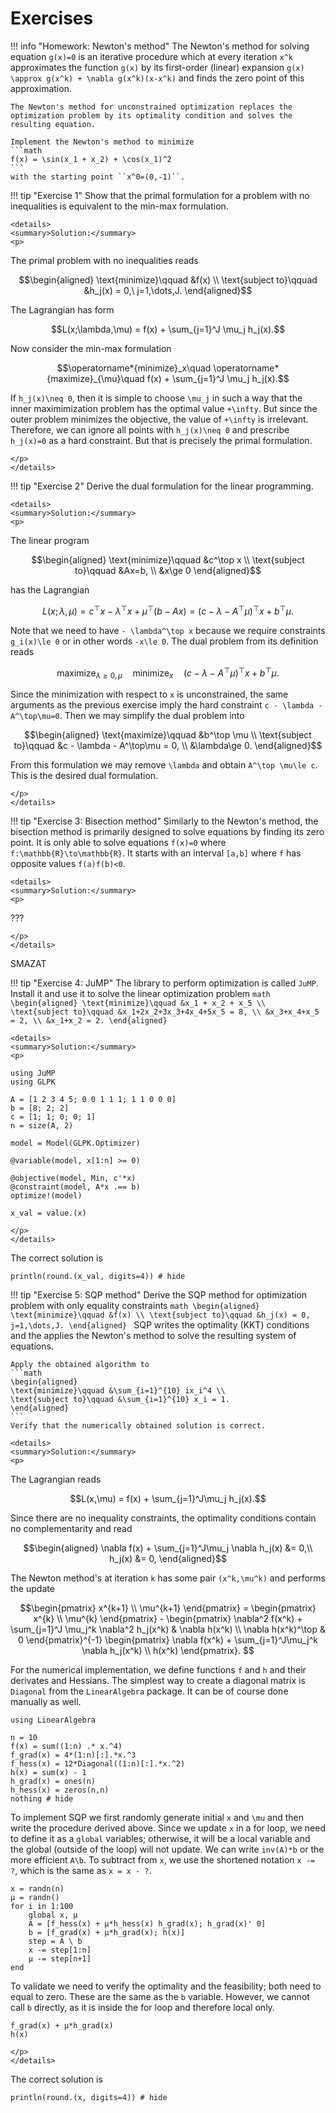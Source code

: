 # Exercises

!!! info "Homework: Newton's method"
    The Newton's method for solving equation ``g(x)=0`` is an iterative procedure which at every iteration ``x^k`` approximates the function ``g(x)`` by its first-order (linear) expansion ``g(x) \approx g(x^k) + \nabla g(x^k)(x-x^k)`` and finds the zero point of this approximation.

    The Newton's method for unconstrained optimization replaces the optimization problem by its optimality condition and solves the resulting equation.

    Implement the Newton's method to minimize
    ```math
    f(x) = \sin(x_1 + x_2) + \cos(x_1)^2
    ```
    with the starting point ``x^0=(0,-1)``.
    








!!! tip "Exercise 1"
    Show that the primal formulation for a problem with no inequalities is equivalent to the min-max formulation.

```@raw html
<details>
<summary>Solution:</summary>
<p>
```
The primal problem with no inequalities reads
```math
\begin{aligned}
\text{minimize}\qquad &f(x) \\
\text{subject to}\qquad &h_j(x) = 0,\ j=1,\dots,J.
\end{aligned}
```
The Lagrangian has form
```math
L(x;\lambda,\mu) = f(x) + \sum_{j=1}^J \mu_j h_j(x).
```
Now consider the min-max formulation
```math
\operatorname*{minimize}_x\quad \operatorname*{maximize}_{\mu}\quad f(x) + \sum_{j=1}^J \mu_j h_j(x).
```
If ``h_j(x)\neq 0``, then it is simple to choose ``\mu_j`` in such a way that the inner maximimization problem has the optimal value ``+\infty``. But since the outer problem minimizes the objective, the value of ``+\infty`` is irrelevant. Therefore, we can ignore all points with ``h_j(x)\neq 0`` and prescribe ``h_j(x)=0`` as a hard constraint. But that is precisely the primal formulation.
```@raw html
</p>
</details>
```







!!! tip "Exercise 2"
    Derive the dual formulation for the linear programming.

```@raw html
<details>
<summary>Solution:</summary>
<p>
```
The linear program
```math
\begin{aligned}
\text{minimize}\qquad &c^\top x \\
\text{subject to}\qquad &Ax=b, \\
&x\ge 0
\end{aligned}
```
has the Lagrangian
```math
L(x;\lambda,\mu) = c^\top x - \lambda^\top x + \mu^\top (b-Ax) = (c - \lambda - A^\top\mu)^\top x + b^\top \mu.
```
Note that we need to have ``- \lambda^\top x`` because we require constraints ``g_i(x)\le 0`` or in other words ``-x\le 0``. The dual problem from its definition reads
```math
\operatorname*{maximize}_{\lambda\ge0, \mu} \quad \operatorname*{minimize}_x \quad (c - \lambda - A^\top\mu)^\top x + b^\top \mu.
```
Since the minimization with respect to ``x`` is unconstrained, the same arguments as the previous exercise imply the hard constraint ``c - \lambda - A^\top\mu=0``. Then we may simplify the dual problem into
```math
\begin{aligned}
\text{maximize}\qquad &b^\top \mu \\
\text{subject to}\qquad &c - \lambda - A^\top\mu = 0, \\
&\lambda\ge 0.
\end{aligned}
```
From this formulation we may remove ``\lambda`` and obtain ``A^\top \mu\le c``. This is the desired dual formulation.
```@raw html
</p>
</details>
```







!!! tip "Exercise 3: Bisection method"
    Similarly to the Newton's method, the bisection method is primarily designed to solve equations by finding its zero point. It is only able to solve equations ``f(x)=0`` where ``f:\mathbb{R}\to\mathbb{R}``. It starts with an interval ``[a,b]`` where ``f`` has opposite values ``f(a)f(b)<0``.

```@raw html
<details>
<summary>Solution:</summary>
<p>
```
???
```@raw html
</p>
</details>
```

SMAZAT





!!! tip "Exercise 4: JuMP"
    The library to perform optimization is called ```JuMP```. Install it and use it to solve the linear optimization problem
    ```math
    \begin{aligned}
    \text{minimize}\qquad &x_1 + x_2 + x_5 \\
    \text{subject to}\qquad &x_1+2x_2+3x_3+4x_4+5x_5 = 8, \\
    &x_3+x_4+x_5 = 2, \\
    &x_1+x_2 = 2.
    \end{aligned}
    ```
    
```@raw html
<details>
<summary>Solution:</summary>
<p>
```
```@example optim
using JuMP
using GLPK

A = [1 2 3 4 5; 0 0 1 1 1; 1 1 0 0 0]
b = [8; 2; 2]
c = [1; 1; 0; 0; 1]
n = size(A, 2)

model = Model(GLPK.Optimizer)

@variable(model, x[1:n] >= 0)

@objective(model, Min, c'*x)
@constraint(model, A*x .== b)
optimize!(model)

x_val = value.(x)
```
```@raw html
</p>
</details>
```

The correct solution is
```@example optim
println(round.(x_val, digits=4)) # hide
```






!!! tip "Exercise 5: SQP method"
    Derive the SQP method for optimization problem with only equality constraints
    ```math
    \begin{aligned}
    \text{minimize}\qquad &f(x) \\
    \text{subject to}\qquad &h_j(x) = 0, j=1,\dots,J.
    \end{aligned}
    ```
    SQP writes the optimality (KKT) conditions and the applies the Newton's method to solve the resulting system of equations. 

    Apply the obtained algorithm to
    ```math
    \begin{aligned}
    \text{minimize}\qquad &\sum_{i=1}^{10} ix_i^4 \\
    \text{subject to}\qquad &\sum_{i=1}^{10} x_i = 1.
    \end{aligned}
    ``` 
    Verify that the numerically obtained solution is correct.

```@raw html
<details>
<summary>Solution:</summary>
<p>
```
The Lagrangian reads
```math
L(x,\mu) = f(x) + \sum_{j=1}^J\mu_j h_j(x).
```
Since there are no inequality constraints, the optimality conditions contain no complementarity and read
```math
\begin{aligned}
\nabla f(x) + \sum_{j=1}^J\mu_j \nabla h_j(x) &= 0,\\
h_j(x) &= 0,
\end{aligned}
```
The Newton method's at iteration ``k`` has some pair ``(x^k,\mu^k)`` and performs the update
```math
\begin{pmatrix} x^{k+1} \\ \mu^{k+1} \end{pmatrix} = \begin{pmatrix} x^{k} \\ \mu^{k} \end{pmatrix} - \begin{pmatrix} \nabla^2 f(x^k) + \sum_{j=1}^J \mu_j^k \nabla^2 h_j(x^k) & \nabla h(x^k) \\ \nabla h(x^k)^\top & 0 \end{pmatrix}^{-1} \begin{pmatrix} \nabla f(x^k) + \sum_{j=1}^J\mu_j^k \nabla h_j(x^k) \\ h(x^k) \end{pmatrix}. 
```

For the numerical implementation, we define functions ``f`` and ``h`` and their derivates and Hessians. The simplest way to create a diagonal matrix is ```Diagonal``` from the ```LinearAlgebra``` package. It can be of course done manually as well. 
```@example sqp 
using LinearAlgebra

n = 10
f(x) = sum((1:n) .* x.^4)
f_grad(x) = 4*(1:n)[:].*x.^3
f_hess(x) = 12*Diagonal((1:n)[:].*x.^2)
h(x) = sum(x) - 1
h_grad(x) = ones(n)
h_hess(x) = zeros(n,n)
nothing # hide
```
To implement SQP we first randomly generate initial ``x`` and ``\mu`` and then write the procedure derived above. Since we update ``x`` in a for loop, we need to define it as a ```global``` variables; otherwise, it will be a local variable and the global (outside of the loop) will not update. We can write ```inv(A)*b``` or the more efficient ```A\b```. To subtract from ``x``, we use the shortened notation ```x -= ?```, which is the same as ```x = x - ?```.
```@example sqp
x = randn(n)
μ = randn()
for i in 1:100
    global x, μ
    A = [f_hess(x) + μ*h_hess(x) h_grad(x); h_grad(x)' 0]
    b = [f_grad(x) + μ*h_grad(x); h(x)]
    step = A \ b
    x -= step[1:n]
    μ -= step[n+1] 
end
```
To validate we need to verify the optimality and the feasibility; both need to equal to zero. These are the same as the ```b``` variable. However, we cannot call ```b``` directly, as it is inside the for loop and therefore local only.
```@repl sqp
f_grad(x) + μ*h_grad(x)
h(x)
```
```@raw html
</p>
</details>
```
The correct solution is
```@example sqp
println(round.(x, digits=4)) # hide
```




